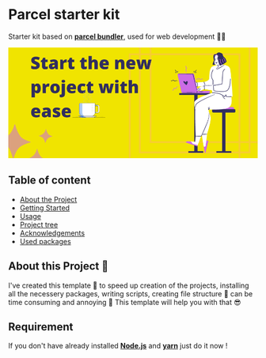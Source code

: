 # Parcel starter kit
Starter kit based on **[parcel bundler](https://parceljs.org/)**, used for web development 👩‍💻

![Cover image.](./cover-image.png)

## Table of content
* [About the Project](#about-the-project)
* [Getting Started](#getting-started)
* [Usage](#usage)
* [Project tree](#project-tree)
* [Acknowledgements](#acknowledgements)
* [Used packages](#used-packages)

## About this Project 🧾
I've created this template 📓 to speed up creation of the projects, installing all the necessery packages, writing scripts, creating file structure 📂 can be time consuming and annoying 🤯 This template will help you with that 😎

## Requirement

If you don't have already installed **[Node.js](https://nodejs.org/en/)** and **[yarn](https://yarnpkg.com/)** just do it now !
